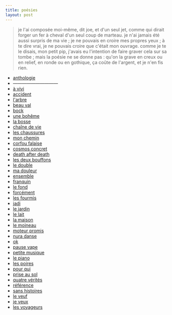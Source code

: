 ```yaml
---
title: poésies
layout: post
---
```


> je l'ai composée moi-même, dit joe,
> et d'un seul jet, comme qui dirait forger un fer à cheval d'un seul coup de marteau.
> je n'ai jamais été aussi surpris de ma vie ;
> je ne pouvais en croire mes propres yeux ;
> à te dire vrai, je ne pouvais croire que c'était mon ouvrage.
> comme je te le disais, mon petit pip,
> j'avais eu l'intention de faire graver cela sur sa tombe ;
> mais la poésie ne se donne pas :
> qu'on la grave en creux ou en relief, en ronde ou en gothique,
> ça coûte de l'argent, et je n'en fis rien.

- [anthologie](poesies/anthologie.md)
- ——————————
- [à vivi](poesies/a_vivi.md)
- [accident](poesies/accident.md)
- [l'arbre](poesies/arbre.md)
- [beau val](poesies/beau_val.md)
- [bock](poesies/bock.md)
- [une bohême](poesies/boheme.md)
- [la bosse](poesies/bosse.md)
- [chaîne de vie](poesies/chaine.md)
- [les chaussures](poesies/chaussures.md)
- [mon chemin](poesies/mon_chemin.md)
- [corfou falaise](poesies/corfou_falaise.md)
- [cosmos concret](poesies/cosmos_concret.md)
- [death after death](poesies/death_after_death.md)
- [les deux bouffons](poesies/deux_bouffons.md)
- [le double](poesies/double.md)
- [ma douleur](poesies/douleur.md)
- [ensemble](poesies/ensemble.md)
- [franquin](poesies/franquin.md)
- [le fond](poesies/fond.md)
- [forcément](poesies/forcement.md)
- [les fourmis](poesies/fourmis.md)
- [jadi](poesies/jadi.md)
- [le jardin](poesies/jardin.md)
- [le lait](poesies/lait.md)
- [la maison](poesies/maison.md)
- [le moineau](poesies/moineau.md)
- [moteur promis](poesies/moteur_promis.md)
- [nura danse](poesies/nura_danse.md)
- [ok](poesies/ok.md)
- [pause vape](poesies/pause_vape.md)
- [petite musique](poesies/petite_musique.md)
- [le piano](poesies/piano.md)
- [les poires](poesies/poires.md)
- [pour qui](poesies/pour_qui.md)
- [prise au sol](poesies/prise_au_sol.md)
- [quatre vérités](poesies/quatre_verites.md)
- [référence](poesies/reference.md)
- [sans histoires](poesies/sans_histoires.md)
- [le veuf](poesies/veuf.md)
- [je veux](poesies/veux.md)
- [les voyageurs](poesies/voyageurs.md)
